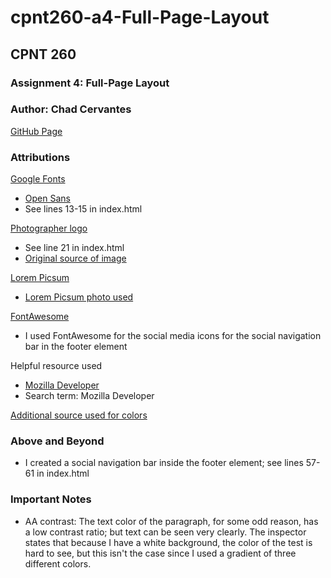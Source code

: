 # cpnt260-a4-Full-Page-Layout
## CPNT 260
### Assignment 4: Full-Page Layout
### Author: Chad Cervantes 

[GitHub Page](https://chad-cervantes.github.io/cpnt260-a4-Full-Page-Layout/)

### Attributions 

[Google Fonts](https://fonts.google.com/)
 - [Open Sans](https://fonts.google.com/specimen/Open+Sans?query=Open+sans)
 - See lines 13-15 in index.html

[Photographer logo](https://global-uploads.webflow.com/63a9fb94e473f36dbe99c1b1/64879902d220c134514f49d7_iziIZfUDS2KEG5yznkig.png)
 - See line 21 in index.html
 - [Original source of image](https://www.manypixels.co/blog/brand-design/photography-logo)

[Lorem Picsum](https://picsum.photos/)
 - [Lorem Picsum photo used](https://fastly.picsum.photos/id/823/5000/3333.jpg?hmac=75sjFAfvXxelfFDFdlupCl2KDgIbyOOBTmvhcr6u0B8)

[FontAwesome](https://fontawesome.com/)
 - I used FontAwesome for the social media icons for the social navigation bar in the footer element

Helpful resource used 
 - [Mozilla Developer](https://developer.mozilla.org/en-US/)
 - Search term: Mozilla Developer

[Additional source used for colors](https://heyreliable.com/ultimate-google-font-pairings/)

### Above and Beyond

- I created a social navigation bar inside the footer element; see lines 57-61 in index.html

### Important Notes

- AA contrast: The text color of the paragraph, for some odd reason, has a low contrast ratio; but text can be seen very clearly. The inspector states that because I have a white background, the color of the test is hard to see, but this isn't the case since I used a gradient of three different colors.


